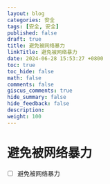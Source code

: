 ```yaml
---
layout: blog
categories: 安全
tags: [安全, 安全]
published: false
draft: true
title: 避免被网络暴力
linkTitle: 避免被网络暴力
date: 2024-06-28 15:53:27 +0800
toc: true
toc_hide: false
math: false
comments: false
giscus_comments: true
hide_summary: false
hide_feedback: false
description: 
weight: 100
---
```



# 避免被网络暴力

- [ ] 避免被网络暴力